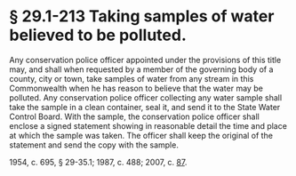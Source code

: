 # § 29.1-213 Taking samples of water believed to be polluted.

<p>Any conservation police officer appointed under the provisions of this title may, and shall when requested by a member of the governing body of a county, city or town, take samples of water from any stream in this Commonwealth when he has reason to believe that the water may be polluted. Any conservation police officer collecting any water sample shall take the sample in a clean container, seal it, and send it to the State Water Control Board. With the sample, the conservation police officer shall enclose a signed statement showing in reasonable detail the time and place at which the sample was taken. The officer shall keep the original of the statement and send the copy with the sample.</p><p>1954, c. 695, § 29-35.1; 1987, c. 488; 2007, c. <a href='http://lis.virginia.gov/cgi-bin/legp604.exe?071+ful+CHAP0087'>87</a>.</p>
